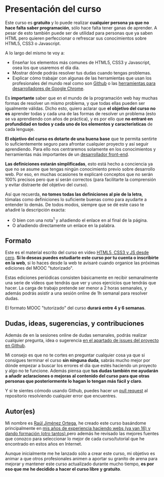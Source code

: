 # Presentación del curso

Este curso es **gratuito** y lo puede realizar **cualquier persona ya que no hace falta saber programación**, sólo hace falta tener ganas de aprender. A pesar de esto también puede ser de utilidad para personas que ya saben HTML pero quieren perfeccionar o refrescar sus conocimientos sobre HTML5, CSS3 o Javascript.

A lo largo del mismo te voy a:

* Enseñar los elementos más comunes de HTML5, CSS3 y Javascript, osea los que usaremos el día día.
* Mostrar dónde podrás resolver tus dudas cuando tengas problemas.
* Explicar cómo trabajar con algunas de las herramientas que usan los profesionales del mundo real como son [Github](http://github.com/) o las [herramientas para desarrolladores de Google Chrome](https://developer.chrome.com/devtools).

Es **importante** saber que en el mundo de la programación web hay muchas formas de resolver un mismo problema, y que todas ellas pueden ser igualmente válidas. 
Dicho esto, quiero aclarar que **el objetivo del curso no es** aprender todas y cada una de las formas de resolver un problema (esto se va aprendiendo con años de práctica), y es por ello que **no entraré en profundidad en todos y cada uno de los elementos y características** de cada lenguaje.

**El objetivo del curso es dotarte de una buena base** que te permita sentirte lo suficientemente seguro para afrontar cualquier proyecto y así seguir aprendiendo. Para ello nos centraremos solamente en los conocimientos y herramientas más importantes de un [desarrollador front-end](https://en.wikipedia.org/wiki/Front_end_development).

**Las definiciones estarán simplificadas**, esto está hecho a conciencia ya que no se asume que tengas ningún conocimiento previo sobre desarrollo web. Por eso, en muchas ocasiones te explicaré conceptos que no serán 100% precisos pero que sí serán correctos (para facilitarte la comprensión y evitar distraerte del objetivo del curso). 

Así que recuerda, **no tomes todas las definiciones al pie de la letra**, tómalas como definiciones lo suficiente buenas como para ayudarte a entender lo demás. De todos modos, siempre que se dé este caso te añadiré la descripción exacta:
* O bien con una nota<sup>1</sup> y añadiendo el enlace en al final de la página.
* O añadiendo directamente un enlace en la palabra.

## Formato
Este es el material escrito del curso en vídeo [HTML5, CSS3 y JS desde cero](http://www.cursohtml5desdecero.com/). **Si lo deseas puedes estudiarte este curso por tu cuenta o inscribirte en la web**, si lo haces desde la web te avisaré cuando organice las próximas ediciones del MOOC "tutorizado".

Estas ediciones periódicas consisten básicamente en recibir semanalmente una serie de vídeos que tendrás que ver y unos ejercicios que tendrás que hacer. La carga de trabajo pretende ser menor a 2 horas semanales, y además podrás asistir a una sesión online de 1h semanal para resolver dudas.

El formato MOOC "tutorizado" del curso **durará entre 4 y 6 semanas**.

## Dudas, ideas, sugerencias, y contribuciones
Además de en la sesiones online de dudas semanales, podrás realizar cualquier pregunta, idea o sugerencia [en el apartado de issues del proyecto en Github](https://github.com/hhkaos/introduccion-a-html5/issues). 

Mi consejo es que no te cortes en preguntar cualquier cosa ya que si consigues terminar el curso **sin ninguna duda**, sabrás mucho mejor por dónde empezar a buscar los errores el día que estés haciendo un proyecto y algo no te funcione. Además piensa que **tus dudas también me ayudarán a añadir aclaraciones o mejoras al contenido del curso para que otras personas que posteriormente lo hagan lo tengan más fácil y claro**.

Y si te sientes cómodo usando Github, puedes hacer un [pull request](https://help.github.com/articles/using-pull-requests/) al repositorio resolviendo cualquier error que encuentres.

## Autor(es)

Mi nombre es [Raúl Jiménez Ortega](http://rauljimenez.info), he creado este curso basándome principalmente en [mis años de experiencia haciendo webs (ya van 16) y dando formación (otro tantos)](http://rauljimenez.info/experiencia/),pero además he revisado las mejores fuentes que conozco para seleccionar lo mejor de cada curso/tutorial que he encontrado en estos años en Internet.

Aunque inicialmente me he lanzado sólo a crear este curso, mi objetivo es animar a que otros profesionales animen a aportar su granito de arena para mejorar y mantener este curso actualizado durante mucho tiempo, **es por eso que me he decidido a hacer el curso libre y gratuito**.
